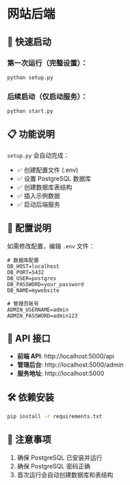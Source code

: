 # 网站后端

## 🚀 快速启动

### 第一次运行（完整设置）：
```bash
python setup.py
```

### 后续启动（仅启动服务）：
```bash
python start.py
```

## 📋 功能说明

`setup.py` 会自动完成：
- ✅ 创建配置文件 (.env)
- ✅ 设置 PostgreSQL 数据库
- ✅ 创建数据库表结构
- ✅ 插入示例数据
- ✅ 启动后端服务

## 🔧 配置说明

如需修改配置，编辑 `.env` 文件：

```env
# 数据库配置
DB_HOST=localhost
DB_PORT=5432
DB_USER=postgres
DB_PASSWORD=your_password
DB_NAME=mywebsite

# 管理员账号
ADMIN_USERNAME=admin
ADMIN_PASSWORD=admin123
```

## 📡 API 接口

- **前端 API**: http://localhost:5000/api
- **管理后台**: http://localhost:5000/admin
- **服务地址**: http://localhost:5000

## 🛠️ 依赖安装

```bash
pip install -r requirements.txt
```

## 📝 注意事项

1. 确保 PostgreSQL 已安装并运行
2. 确保 PostgreSQL 密码正确
3. 首次运行会自动创建数据库和表结构 